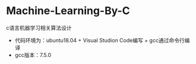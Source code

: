 # Machine-Learning-By-C
c语言机器学习相关算法设计

+ 代码环境为：ubuntu18.04 + Visual Studion Code编写 + gcc通过命令行编译
+ gcc版本：7.5.0
